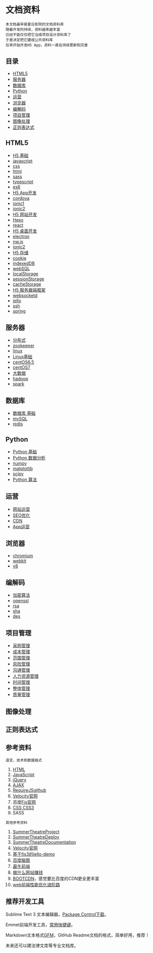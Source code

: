 # 文档资料

```
本文档最早是夏日影院的文档资料库
随着开发的持续，资料越来越丰富
已经不能仅仅把它当成项目设计资料库了
于是决定把它建成公共资料库
后来开始开发H5 App，资料一直在持续更新和完善
```

## 目录

* [HTML5](#HTML5)
* [服务器](#服务器)
* [数据库](#数据库)
* [Python](#Python)
* [运营](#运营)
* [浏览器](#浏览器)
* [编解码](#编解码)
* [项目管理](#项目管理)
* [图像处理](#图像处理)
* [正则表达式](#正则表达式)

## HTML5

- [H5 基础]()
 - [javascript]() 
 - [css]() 
 - [html]() 
 - [sass]()
 - [typescript]()
 - [es6]()
- [H5 App开发]()
 - [cordova]()
 - [ionic1]()
 - [ionic2]()
- [H5 网站开发]()
 - [Hexo]()
 - [react]()
- [H5 桌面开发]()
 - [electron]()
 - [nw.js]()
 - [ionic2]()
- [H5 存储]()
 - [cookie]()
 - [indexedDB]()
 - [webSQL]()
 - [localStorage]()
 - [sessionStorage]()
 - [cacheStorage]()
- [H5 服务器端框架]()
 - [websocketd]()
 - [jello]()
 - [ssh]()
 - [spring]()

## 服务器

- [分布式]()
 - [zookeeper]()
- [linux]()
 - [Linux基础]()
 - [centOS6.5]()
 - [centOS7]()
- [大数据]()
 - [hadoop]()
 - [spark]()

## 数据库

- [数据库 基础]()
- [mySQL]()
- [redis]()

## Python

- [Python 基础]()
- [Python 数据分析]()
 - [numpy]()
 - [matplotlib]()
 - [scipy]()
- [Python 算法]()

## 运营

- [网站运营]()
 - [SEO优化]()
 - [CDN]()
- [App运营]()

## 浏览器

- [chromium]()
- [webkit]()
- [v8]()

## 编解码

- [加密算法]()
 - [openssl]() 
 - [rsa]()
 - [sha]()
 - [des]() 

## 项目管理

- [采购管理]()
- [成本管理]()
- [范围管理]()
- [风险管理]()
- [沟通管理]()
- [人力资源管理]()
- [时间管理]()
- [整体管理]()
- [质量管理]()

## 图像处理

## 正则表达式

## 参考资料

```
语言、技术和数据格式
```

1. [HTML](http://www.w3school.com.cn/html/index.asp/)
2. [JavaScript](http://www.w3school.com.cn/js/index.asp/)
3. [jQuery](http://www.w3school.com.cn/jquery/)
4. [AJAX](http://www.w3school.com.cn/ajax/)
5. [RequireJS](http://requirejs.org/)[github](http://github.com/jrburke/requirejs)
6. [Velocity官网](http://velocity.apache.org/)
7. 百度[Fis官网](http://fis.baidu.com/)
8. [CSS CSS3](http://www.w3school.com.cn/css/index.asp)
9.  SASS

```
其他参考资料
```

1. [SummerTheatreProject](https://github.com/ThassarianJohn/SummerTheatreProject)
2. [SummerTheatreDeploy](https://github.com/ThassarianJohn/SummerTheatreDeploy)
3. [SummerTheatreDocumentation](https://github.com/ThassarianJohn/SummerTheatreDocumentation)
4. [Velocity官网](http://velocity.apache.org/engine/devel/user-guide.html)
5. [基于fis3的jello-demo](https://github.com/fis-scaffold/jello-demo)
6. [百度脑图](http://naotu.baidu.com/home)
7. [最牛前端](http://f2er.club/)
8. [做什么网站赚钱](http://zhidao.baidu.com/link?url=vIfjuudn53enZx77ax121sKtigreQtWOyRbeNS7A58QjkPKQwyriS2d93E4aFt0fF_fZ7fSciej2wzCsSO0na_)
9. [BOOTCDN](www.bootcdn.cn)，感觉要比百度的CDN更全更丰富
10. [web前端性能优化进阶路](http://blogread.cn/it/article/6217?f=wb)


## 推荐开发工具

Sublime Text 3 文本编辑器，[Package Control下载](https://packagecontrol.io/installation)。

Emmet前端开发工具，[常用快捷键](http://docs.emmet.io/cheat-sheet/)。

Markdown文本格式[GFM](https://www.zybuluo.com/techird/note/46064)，GitHub Readme文档的格式，简单好用，推荐！

未来还可以建法律文库等专业文档库。
